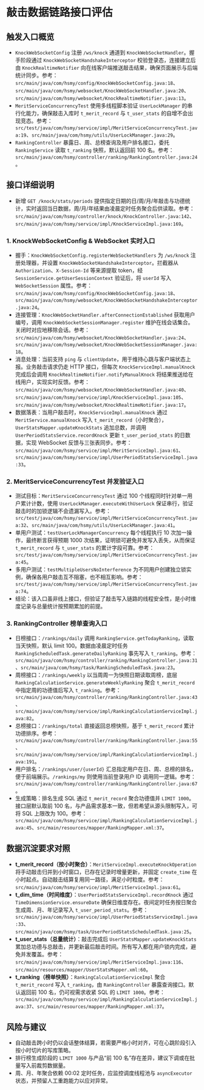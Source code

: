 # 敲击数据链路接口评估

## 触发入口概览
- `KnockWebSocketConfig` 注册 `/ws/knock` 通道到 `KnockWebSocketHandler`。握手阶段通过 `KnockWebSocketHandshakeInterceptor` 校验登录态，连接建立后由 `KnockRealtimeNotifier` 向在线客户端推送敲击结果，确保页面展示与后端统计同步。参考：`src/main/java/com/hsmy/config/KnockWebSocketConfig.java:18`、`src/main/java/com/hsmy/websocket/KnockWebSocketHandler.java:20`、`src/main/java/com/hsmy/websocket/KnockRealtimeNotifier.java:13`。
- `MeritServiceConcurrencyTest` 使用多线程脚本验证 `UserLockManager` 的串行化能力，确保敲击入库时 `t_merit_record` 与 `t_user_stats` 的自增不会出现竞态。参考：`src/test/java/com/hsmy/service/impl/MeritServiceConcurrencyTest.java:19`、`src/main/java/com/hsmy/utils/UserLockManager.java:29`。
- `RankingController` 暴露日、周、总榜查询及用户排名接口，委托 `RankingService` 读取 `t_ranking` 快照，默认返回前 100 名。参考：`src/main/java/com/hsmy/controller/ranking/RankingController.java:24`。

## 接口详细说明

- 新增 `GET /knock/stats/periods` 提供指定日期的日/周/月/年敲击与功德统计，实时返回当日数据，周/月/年结果由凌晨定时任务聚合后供读取。参考：`src/main/java/com/hsmy/controller/knock/KnockController.java:142`、`src/main/java/com/hsmy/service/impl/KnockServiceImpl.java:169`。
### 1. KnockWebSocketConfig & WebSocket 实时入口
- 握手：`KnockWebSocketConfig.registerWebSocketHandlers` 为 `/ws/knock` 注册处理器，并设置 `KnockWebSocketHandshakeInterceptor`。拦截器从 `Authorization`、`X-Session-Id` 等来源提取 token，经 `SessionService.getUserSessionContext` 验证后，将 `userId` 写入 `WebSocketSession` 属性。参考：`src/main/java/com/hsmy/config/KnockWebSocketConfig.java:18`、`src/main/java/com/hsmy/websocket/KnockWebSocketHandshakeInterceptor.java:24`。
- 连接管理：`KnockWebSocketHandler.afterConnectionEstablished` 获取用户编号，调用 `KnockWebSocketSessionManager.register` 维护在线会话集合。关闭时对应地移除会话。参考：`src/main/java/com/hsmy/websocket/KnockWebSocketHandler.java:24`、`src/main/java/com/hsmy/websocket/KnockWebSocketSessionManager.java:18`。
- 消息处理：当前支持 `ping` 与 `clientUpdate`，用于维持心跳与客户端状态上报。业务敲击请求仍走 HTTP 接口，但每次 `KnockServiceImpl.manualKnock` 完成后会调用 `KnockRealtimeNotifier.notifyManualKnock` 将结果推送给在线用户，实现实时反馈。参考：`src/main/java/com/hsmy/websocket/KnockWebSocketHandler.java:40`、`src/main/java/com/hsmy/service/impl/KnockServiceImpl.java:105`、`src/main/java/com/hsmy/websocket/KnockRealtimeNotifier.java:17`。
- 数据落表：当用户敲击时，`KnockServiceImpl.manualKnock` 通过 `MeritService.manualKnock` 写入 `t_merit_record`（小时聚合），`UserStatsMapper.updateKnockStats` 追加总数，并调用 `UserPeriodStatsService.recordKnock` 更新 `t_user_period_stats` 的日数据，实现 WebSocket 反馈与三张表同步。参考：`src/main/java/com/hsmy/service/impl/MeritServiceImpl.java:61`、`src/main/java/com/hsmy/service/impl/UserPeriodStatsServiceImpl.java:33`。

### 2. MeritServiceConcurrencyTest 并发验证入口
- 测试目标：`MeritServiceConcurrencyTest` 通过 100 个线程同时针对单一用户累计计数，使用 `UserLockManager.executeWithUserLock` 保证串行，验证敲击时的加锁逻辑不会遗漏写入。参考：`src/test/java/com/hsmy/service/impl/MeritServiceConcurrencyTest.java:32`、`src/main/java/com/hsmy/utils/UserLockManager.java:41`。
- 单用户测试：`testUserLockManagerConcurrency` 每个线程执行 10 次加一操作，最终断言获得预期 1000 次结果，证明锁可避免并发写入丢失，从而保证 `t_merit_record` 与 `t_user_stats` 的累计字段可靠。参考：`src/test/java/com/hsmy/service/impl/MeritServiceConcurrencyTest.java:45`。
- 多用户测试：`testMultipleUsersNoInterference` 为不同用户创建独立锁实例，确保各用户敲击互不阻塞，也不相互影响。参考：`src/test/java/com/hsmy/service/impl/MeritServiceConcurrencyTest.java:74`。
- 结论：该入口虽非线上接口，但验证了敲击写入链路的线程安全性，是小时维度记录与总量统计按预期累加的前提。

### 3. RankingController 榜单查询入口
- 日榜接口：`/rankings/daily` 调用 `RankingService.getTodayRanking`，读取当天快照，默认 limit 100。数据由凌晨定时任务 `RankingScheduledTask.generateDailyRanking` 事先写入 `t_ranking`。参考：`src/main/java/com/hsmy/controller/ranking/RankingController.java:31`、`src/main/java/com/hsmy/task/RankingScheduledTask.java:23`。
- 周榜接口：`/rankings/weekly` 以当周周一为快照日期读取周榜，底层 `RankingCalculationService.generateWeeklyRanking` 聚合 `t_merit_record` 中指定周的功德值后写入 `t_ranking`。参考：`src/main/java/com/hsmy/controller/ranking/RankingController.java:43`、`src/main/java/com/hsmy/service/impl/RankingCalculationServiceImpl.java:82`。
- 总榜接口：`/rankings/total` 直接返回总榜快照，基于 `t_merit_record` 累计功德排序。参考：`src/main/java/com/hsmy/controller/ranking/RankingController.java:55`、`src/main/java/com/hsmy/service/impl/RankingCalculationServiceImpl.java:191`。
- 用户排名：`/rankings/user/{userId}` 汇总指定用户在日、周、总榜的排名，便于前端展示。`/rankings/my` 则使用当前登录用户 ID 调用同一逻辑。参考：`src/main/java/com/hsmy/controller/ranking/RankingController.java:67`。
- 生成策略：排名生成 SQL 通过 `t_merit_record` 聚合功德值并 `LIMIT 1000`。接口层默认取前 100 名，与产品需求基本一致，但若希望从源头限制写入，可将 SQL 上限改为 100。参考：`src/main/java/com/hsmy/service/impl/RankingCalculationServiceImpl.java:45`、`src/main/resources/mapper/RankingMapper.xml:37`。

## 数据沉淀要求对照
- **t_merit_record（按小时聚合）**：`MeritServiceImpl.executeKnockOperation` 将手动敲击归并到小时窗口，已存在记录时增量更新，并固定 `create_time` 在小时起点。自动敲击结算复用同一路径，满足小时粒度。参考：`src/main/java/com/hsmy/service/impl/MeritServiceImpl.java:61`。
- **t_dim_time（时间维度）**：`UserPeriodStatsServiceImpl.recordKnock` 通过 `TimeDimensionService.ensureDate` 确保日维度存在。夜间定时任务按日聚合生成周、月、年记录写入 `t_user_period_stats`。参考：`src/main/java/com/hsmy/service/impl/UserPeriodStatsServiceImpl.java:33`、`src/main/java/com/hsmy/task/UserPeriodStatsScheduledTask.java:25`。
- **t_user_stats（总量统计）**：敲击完成后 `UserStatsMapper.updateKnockStats` 累加总功德与总敲击，并更新最后敲击时间。所有写入都在用户锁内完成，避免并发覆盖。参考：`src/main/java/com/hsmy/service/impl/MeritServiceImpl.java:116`、`src/main/resources/mapper/UserStatsMapper.xml:60`。
- **t_ranking（榜单快照）**：`RankingCalculationServiceImpl` 聚合 `t_merit_record` 写入 `t_ranking`，由 `RankingController` 暴露查询接口。默认返回前 100 名，仍可视需求收紧 SQL 的 `LIMIT 1000`。参考：`src/main/java/com/hsmy/service/impl/RankingCalculationServiceImpl.java:37`、`src/main/resources/mapper/RankingMapper.xml:37`。

## 风险与建议
- 自动敲击跨小时仍以会话整体结算，若需要严格小时对齐，可在心跳阶段引入按小时切片的写库策略。
- 排行榜生成阶段的 `LIMIT 1000` 与产品“前 100 名”存在差异，建议下调或在批量写入前裁剪数据量。
- 周、月、年聚合依赖 00:02 定时任务，应监控调度线程池与 `asyncExecutor` 状态，并预留人工重跑能力以应对异常。
